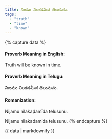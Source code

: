 ```yaml
---
title: నిజము నిలకడమీద తెలుసును.
tags:
  - "truth"
  - "time"
  - "known"
---
```


{% capture data %}
#### Proverb Meaning in English:
Truth will be known in time.

#### Proverb Meaning in Telugu:
నిజము నిలకడమీద తెలుసును.

#### Romanization:
Nijamu nilakaḍamīda telusunu.

Nijamu nilakadamida telusunu.
{% endcapture %}

{{ data | markdownify }}

